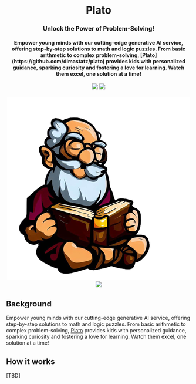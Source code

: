 <div align="center">
<h1 align="center"> Plato </h1> 
<h3>Unlock the Power of Problem-Solving!</br></h3>
<h4 align="center">
Empower young minds with our cutting-edge generative AI service, offering step-by-step solutions to math and logic puzzles. From basic arithmetic to complex problem-solving, [Plato](https://github.com/dimastatz/plato) provides kids with personalized guidance, sparking curiosity and fostering a love for learning. Watch them excel, one solution at a time! 
</h4>
<img src="https://img.shields.io/badge/Progress-1%25-red"> <img src="https://img.shields.io/badge/Feedback-Welcome-green">
</br>
</br>
<kbd>
<img src="./images/plato_1.png"> 
</kbd>
<kbd>
<img src="https://static.wixstatic.com/media/268424_3cc49b21872a41d799b1efa55b11bd37~mv2.gif"> 
</kbd>
</div>


## Background
Empower young minds with our cutting-edge generative AI service, offering step-by-step solutions to math and logic puzzles. From basic arithmetic to complex problem-solving, [Plato](https://github.com/dimastatz/plato) provides kids with personalized guidance, sparking curiosity and fostering a love for learning. Watch them excel, one solution at a time! 

## How it works
[TBD]
